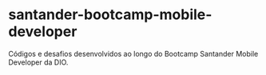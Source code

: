 # santander-bootcamp-mobile-developer
Códigos e desafios desenvolvidos ao longo do Bootcamp Santander Mobile Developer da DIO.
